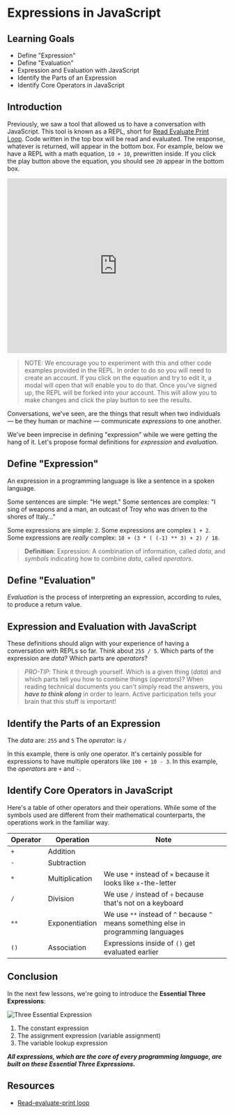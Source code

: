 # Expressions in JavaScript

## Learning Goals

* Define "Expression"
* Define "Evaluation"
* Expression and Evaluation with JavaScript
* Identify the Parts of an Expression
* Identify Core Operators in JavaScript

## Introduction

Previously, we saw a tool that allowed us to have a conversation with
JavaScript. This tool is known as a REPL, short for [Read Evaluate Print
Loop][repl]. Code written in the top box will be read and evaluated. The
response, whatever is returned, will appear in the bottom box. For example,
below we have a REPL with a math equation, `10 + 10`, prewritten inside. If you
click the play button above the equation, you should see `20` appear in the
bottom box.

<iframe height="400px" width="100%" src="https://repl.it/@MaxwellBenton2/BumpySereneMicroinstruction?lite=true" scrolling="no" frameborder="no" allowtransparency="true" allowfullscreen="true" sandbox="allow-forms allow-pointer-lock allow-popups allow-same-origin allow-scripts allow-modals"></iframe>

> NOTE: We encourage you to experiment with this and other code examples provided in the REPL. In order to do so you will need to create an account. If you click on the equation and try to edit it, a modal will open that will enable you to do that. Once you've signed up, the REPL will be forked into your account. This will allow you to make changes and click the play button to see the results.

Conversations, we've seen, are the things that result when two individuals
&mdash; be they human or machine &mdash; communicate _expressions_ to one
another.

We've been imprecise in defining "expression" while we were getting the hang of
it. Let's propose formal definitions for _expression_ and _evaluation_.

## Define "Expression"

An expression in a programming language is like a sentence in a spoken language.

Some sentences are simple: "He wept." Some sentences are complex: "I sing of
weapons and a man, an outcast of Troy who was driven to the shores of Italy..."

Some expressions are simple: `2`. Some expressions are complex `1 + 2`. Some
expressions are _really_ complex: `10 + (3 * ( (-1) ** 3) + 2) / 18`.

> **Definition**: Expression: A combination of information, called _data_, and _symbols_ indicating how to combine _data_, called _operators_.

## Define "Evaluation"

_Evaluation_ is the process of interpreting an expression, according to rules,
to produce a return value.

## Expression and Evaluation with JavaScript

These definitions should align with your experience of having a conversation
with REPLs so far. Think about `255 / 5`.  Which parts of the expression are
_data_? Which parts are _operators_?

> *PRO-TIP*: Think it through yourself. Which is a given thing (_data_) and which parts tell you how to combine things (_operators_)?  When reading technical documents you can't simply read the answers, you ***have to think along*** in order to learn. Active participation tells your brain that this stuff is important!

## Identify the Parts of an Expression

The _data_ are: `255` and `5`
The _operator_: is `/`

In this example, there is only one operator. It's certainly possible for
expressions to have multiple operators like `100 + 10 - 3`. In this example, the
_operators_ are `+` and `-`.

## Identify Core Operators in JavaScript

Here's a table of other operators and their operations. While some of the
symbols used are different from their mathematical counterparts, the operations
work in the familiar way.

|Operator|Operation|Note|
|--------|---------|----|
| `+` | Addition ||
| `-` | Subtraction ||
| `*` | Multiplication | We use `*` instead of `×` because it looks like `x`-the-letter|
| `/` | Division | We use `/` instead of `÷` because that's not on a keyboard|
| `**` | Exponentiation | We use `**` instead of `^` because `^` means something else in programming languages|
| `()` | Association | Expressions inside of `()` get evaluated earlier|

## Conclusion

In the next few lessons, we're going to introduce the **Essential Three
Expressions**:

![Three Essential Expression](https://curriculum-content.s3.amazonaws.com/phase-0/expressions-in-javascript/essential-3-expressions.jpg)

1. The constant expression
2. The assignment expression (variable assignment)
3. The variable lookup expression

***All expressions, which are the core of every programming language, are built
on these Essential Three Expressions.***

## Resources

* [Read-evaluate-print loop][repl]

[repl]: https://en.wikipedia.org/wiki/Read%E2%80%93eval%E2%80%93print_loop
